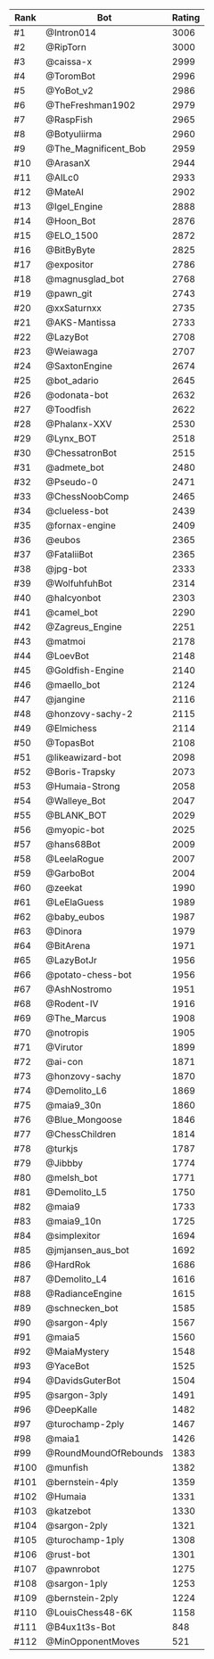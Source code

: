 Rank|Bot|Rating
---|---|---
#1|@Intron014|3006
#2|@RipTorn|3000
#3|@caissa-x|2999
#4|@ToromBot|2996
#5|@YoBot_v2|2986
#6|@TheFreshman1902|2979
#7|@RaspFish|2965
#8|@Botyuliirma|2960
#9|@The_Magnificent_Bob|2959
#10|@ArasanX|2944
#11|@AILc0|2933
#12|@MateAI|2902
#13|@Igel_Engine|2888
#14|@Hoon_Bot|2876
#15|@ELO_1500|2872
#16|@BitByByte|2825
#17|@expositor|2786
#18|@magnusglad_bot|2768
#19|@pawn_git|2743
#20|@xxSaturnxx|2735
#21|@AKS-Mantissa|2733
#22|@LazyBot|2708
#23|@Weiawaga|2707
#24|@SaxtonEngine|2674
#25|@bot_adario|2645
#26|@odonata-bot|2632
#27|@Toodfish|2622
#28|@Phalanx-XXV|2530
#29|@Lynx_BOT|2518
#30|@ChessatronBot|2515
#31|@admete_bot|2480
#32|@Pseudo-0|2471
#33|@ChessNoobComp|2465
#34|@clueless-bot|2439
#35|@fornax-engine|2409
#36|@eubos|2365
#37|@FataliiBot|2365
#38|@jpg-bot|2333
#39|@WolfuhfuhBot|2314
#40|@halcyonbot|2303
#41|@camel_bot|2290
#42|@Zagreus_Engine|2251
#43|@matmoi|2178
#44|@LoevBot|2148
#45|@Goldfish-Engine|2140
#46|@maello_bot|2124
#47|@jangine|2116
#48|@honzovy-sachy-2|2115
#49|@Elmichess|2114
#50|@TopasBot|2108
#51|@likeawizard-bot|2098
#52|@Boris-Trapsky|2073
#53|@Humaia-Strong|2058
#54|@Walleye_Bot|2047
#55|@BLANK_BOT|2029
#56|@myopic-bot|2025
#57|@hans68Bot|2009
#58|@LeelaRogue|2007
#59|@GarboBot|2004
#60|@zeekat|1990
#61|@LeElaGuess|1989
#62|@baby_eubos|1987
#63|@Dinora|1979
#64|@BitArena|1971
#65|@LazyBotJr|1956
#66|@potato-chess-bot|1956
#67|@AshNostromo|1951
#68|@Rodent-IV|1916
#69|@The_Marcus|1908
#70|@notropis|1905
#71|@Virutor|1899
#72|@ai-con|1871
#73|@honzovy-sachy|1870
#74|@Demolito_L6|1869
#75|@maia9_30n|1860
#76|@Blue_Mongoose|1846
#77|@ChessChildren|1814
#78|@turkjs|1787
#79|@Jibbby|1774
#80|@melsh_bot|1771
#81|@Demolito_L5|1750
#82|@maia9|1733
#83|@maia9_10n|1725
#84|@simplexitor|1694
#85|@jmjansen_aus_bot|1692
#86|@HardRok|1686
#87|@Demolito_L4|1616
#88|@RadianceEngine|1615
#89|@schnecken_bot|1585
#90|@sargon-4ply|1567
#91|@maia5|1560
#92|@MaiaMystery|1548
#93|@YaceBot|1525
#94|@DavidsGuterBot|1504
#95|@sargon-3ply|1491
#96|@DeepKalle|1482
#97|@turochamp-2ply|1467
#98|@maia1|1426
#99|@RoundMoundOfRebounds|1383
#100|@munfish|1382
#101|@bernstein-4ply|1359
#102|@Humaia|1331
#103|@katzebot|1330
#104|@sargon-2ply|1321
#105|@turochamp-1ply|1308
#106|@rust-bot|1301
#107|@pawnrobot|1275
#108|@sargon-1ply|1253
#109|@bernstein-2ply|1224
#110|@LouisChess48-6K|1158
#111|@B4ux1t3s-Bot|848
#112|@MinOpponentMoves|521
